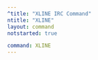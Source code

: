```yaml
---
^title: "XLINE IRC Command"
ntitle: "XLINE"
layout: command
notstarted: true

command: XLINE
---
```

